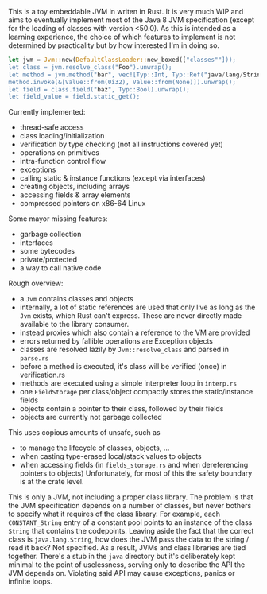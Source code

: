 This is a toy embeddable JVM in writen in Rust. It is very much WIP and aims to eventually 
implement most of the Java 8 JVM specification (except for the loading of classes with version <50.0).
As this is intended as a learning experience, the choice of which features to implement is
not determined by practicality but by how interested I'm in doing so.

```rust
let jvm = Jvm::new(DefaultClassLoader::new_boxed(["classes""]));
let class = jvm.resolve_class("Foo").unwrap();
let method = jvm.method("bar", vec![Typ::Int, Typ::Ref("java/lang/String".into())], None).unwrap();
method.invoke(&[Value::from(0i32), Value::from(None)]).unwrap();
let field = class.field("baz", Typ::Bool).unwrap();
let field_value = field.static_get();
```

Currently implemented:
- thread-safe access
- class loading/initialization
- verification by type checking (not all instructions covered yet)
- operations on primitives
- intra-function control flow
- exceptions
- calling static & instance functions (except via interfaces)
- creating objects, including arrays
- accessing fields & array elements
- compressed pointers on x86-64 Linux

Some mayor missing features:
- garbage collection
- interfaces
- some bytecodes
- private/protected
- a way to call native code

Rough overview:
- a `Jvm` contains classes and objects
- internally, a lot of static references are used that only live as long as the `Jvm` exists,
  which Rust can't express. These are never directly made available to the library consumer.
- instead proxies which also contain a reference to the VM are provided
- errors returned by fallible operations are Exception objects
- classes are resolved lazily by `Jvm::resolve_class` and parsed in `parse.rs`
- before a method is executed, it's class will be verified (once) in verification.rs
- methods are executed using a simple interpreter loop in `interp.rs`
- one `FieldStorage` per class/object compactly stores the static/instance fields 
- objects contain a pointer to their class, followed by their fields
- objects are currently not garbage collected

This uses copious amounts of unsafe, such as
- to manage the lifecycle of classes, objects, …
- when casting type-erased local/stack values to objects
- when accessing fields (in `fields_storage.rs` and when dereferencing pointers to objects)
Unfortunately, for most of this the safety boundary is at the crate level.

This is only a JVM, not including a proper class library. The problem is that the JVM
specification depends on a number of classes, but never bothers to specify what it requires
of the class library. For example, each `CONSTANT_String` entry of a constant pool points
to an instance of the class `String` that contains the codepoints. Leaving aside the fact
that the correct class is `java.lang.String`, how does the JVM pass the data to the string /
read it back? Not specified. As a result, JVMs and class libraries are tied together. There's
a stub in the `java` directory but it's deliberately kept minimal to the point of uselessness,
serving only to describe the API the JVM depends on. Violating said API may cause exceptions, 
panics or infinite loops.